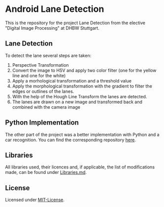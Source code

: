 # Android Lane Detection
This is the repository for the project Lane Detection from the elective "Digital Image Processing" at DHBW Stuttgart.
## Lane Detection
To detect the lane several steps are taken:
1. Perspective Transformation
2. Convert the image to HSV and apply two color filter (one for the yellow line and one for the white)
3. Apply a morhological transformation and a threshold value 
4. Apply the morphological transformation with the gradient to filter the edges or outlines of the lanes. 
5. With the help of the Hough Line Transform the lanes are detected. 
6. The lanes are drawn on a new image and transformed back and combined with the camera image
## Python Implementation
The other part of the project was a better implementation with Python and a car recognition. You can find the corresponding repository [here](https://github.com/JoDi-2903/Road-Lane-Detection).
## Libraries
All libraries used, their licences and, if applicable, the list of modifications made, can be found under [Libraries.md](Libraries.md).
## License
Licensed under [MIT-License](LICENSE.md).